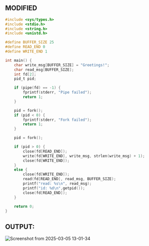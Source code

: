 ## MODIFIED

```c
#include <sys/types.h>
#include <stdio.h>
#include <string.h>
#include <unistd.h>

#define BUFFER_SIZE 25
#define READ_END 0
#define WRITE_END 1

int main() {
    char write_msg[BUFFER_SIZE] = "Greetings!";
    char read_msg[BUFFER_SIZE];
    int fd[2];
    pid_t pid;

    if (pipe(fd) == -1) { 
        fprintf(stderr, "Pipe failed");
        return 1;
    }

    pid = fork();
    if (pid < 0) { 
        fprintf(stderr, "Fork failed");
        return 1;
    }

    pid = fork();

    if (pid > 0) {
        close(fd[READ_END]);
        write(fd[WRITE_END], write_msg, strlen(write_msg) + 1);
        close(fd[WRITE_END]);
    } 
    else { 
        close(fd[WRITE_END]); 
        read(fd[READ_END], read_msg, BUFFER_SIZE); 
        printf("read: %s\n", read_msg);
        printf("id: %d\n",getpid());
        close(fd[READ_END]); 
    }
    
    return 0;
}
```

## OUTPUT:
![Screenshot from 2025-03-05 13-01-34](https://github.com/user-attachments/assets/732e0482-4e71-4321-b132-cfbd85c8f17a)
